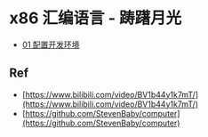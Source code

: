 # x86 汇编语言 - 踌躇月光

* [01 配置开发环境](./01)

## Ref

* [https://www.bilibili.com/video/BV1b44y1k7mT/](https://www.bilibili.com/video/BV1b44y1k7mT/)
* [https://github.com/StevenBaby/computer](https://github.com/StevenBaby/computer)